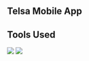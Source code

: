 ## Telsa Mobile App
## Tools Used

<img src="https://img.shields.io/badge/JavaScript-F7DF1E?style=for-the-badge&logo=javascript&logoColor=black" />
<img src="https://img.shields.io/badge/React_Native-20232A?style=for-the-badge&logo=react&logoColor=61DAFB" />

